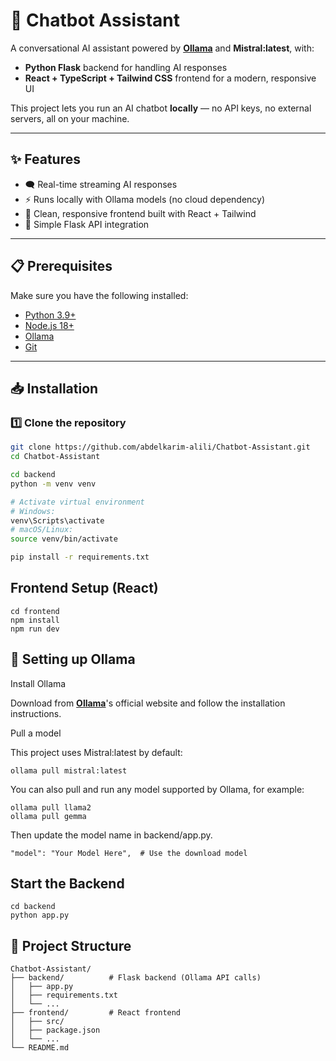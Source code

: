 # 🤖 Chatbot Assistant

A conversational AI assistant powered by **[Ollama](https://ollama.com/)** and **Mistral:latest**, with:
- **Python Flask** backend for handling AI responses
- **React + TypeScript + Tailwind CSS** frontend for a modern, responsive UI

This project lets you run an AI chatbot **locally** — no API keys, no external servers, all on your machine.

---

## ✨ Features
- 🗨 Real-time streaming AI responses
- ⚡ Runs locally with Ollama models (no cloud dependency)
- 🎨 Clean, responsive frontend built with React + Tailwind
- 🔌 Simple Flask API integration

---

## 📋 Prerequisites

Make sure you have the following installed:

- [Python 3.9+](https://www.python.org/downloads/)
- [Node.js 18+](https://nodejs.org/en/download/)
- [Ollama](https://ollama.com/download)
- [Git](https://git-scm.com/downloads)

---

## 📥 Installation

### 1️⃣ Clone the repository
```bash
git clone https://github.com/abdelkarim-alili/Chatbot-Assistant.git
cd Chatbot-Assistant

cd backend
python -m venv venv

# Activate virtual environment
# Windows:
venv\Scripts\activate
# macOS/Linux:
source venv/bin/activate

pip install -r requirements.txt
```

## Frontend Setup (React)
```
cd frontend
npm install
npm run dev
```

## 🤖 Setting up Ollama
Install Ollama

Download from **[Ollama](https://ollama.com/)**'s official website and follow the installation instructions.

Pull a model

This project uses Mistral:latest by default:
```
ollama pull mistral:latest
```
You can also pull and run any model supported by Ollama, for example:
```
ollama pull llama2
ollama pull gemma
```
Then update the model name in backend/app.py.
```
"model": "Your Model Here",  # Use the download model
```
## Start the Backend
```
cd backend
python app.py
```

## 📂 Project Structure
```
Chatbot-Assistant/
├── backend/          # Flask backend (Ollama API calls)
│   ├── app.py
│   ├── requirements.txt
│   └── ...
├── frontend/         # React frontend
│   ├── src/
│   ├── package.json
│   └── ...
└── README.md
```

